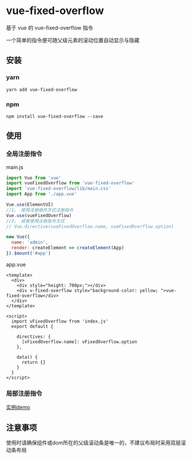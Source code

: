 # vue-fixed-overflow

基于 vue 的 vue-fixed-overflow 指令

一个简单的指令便可随父级元素的滚动位置自动显示与隐藏

## 安装
### yarn
```shell
yarn add vue-fixed-overflow
```
### npm
```shell
npm install vue-fixed-overflow --save
```

## 使用
### 全局注册指令
main.js
```js
import Vue from 'vue'
import vueFixedOverflow from 'vue-fixed-overflow'
import 'vue-fixed-overflow/lib/main.css'
import App from './app.vue'

Vue.use(ElementUI)
//1、 使用注册插件方式注册指令
Vue.use(vueFixedOverflow)
//2、 或者使用注册指令方式
// Vue.directive(vueFixedOverflow.name, vueFixedOverflow.option)

new Vue({
  name: 'admin',
  render: createElement => createElement(App)
}).$mount('#app')
```
app.vue
```vue
<template>
  <div>
    <div style="height: 700px;"></div>
    <div v-fixed-overflow style="background-color: yellow; ">vue-fixed-overflow</div>
  </div>
</template>

<script>
  import vFixedOverflow from 'index.js'
  export default {
    
    directives: {
      [vFixedOverflow.name]: vFixedOverflow.option
    },
    
    data() {
      return {}
    }
  }
</script>
```

### 局部注册指令
[实例demo](https://github.com/ZhanYishu/vue-fixed-overflow/blob/master/demo/index.vue)

## 注意事项
使用时请确保组件或dom所在的父级滚动条是唯一的，不建议布局时采用双层滚动条布局

